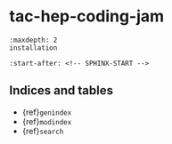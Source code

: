 # tac-hep-coding-jam

```{toctree}
:maxdepth: 2
installation

```

```{include} ../README.rst
:start-after: <!-- SPHINX-START -->
```

## Indices and tables

- {ref}`genindex`
- {ref}`modindex`
- {ref}`search`
